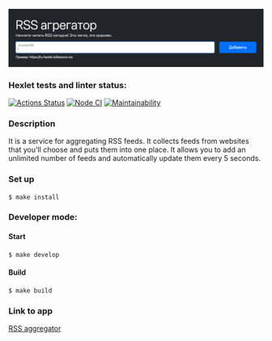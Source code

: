 ![The app`s cover](./cover.png)

### Hexlet tests and linter status:
[![Actions Status](https://github.com/TeonaGZ/frontend-project-11/workflows/hexlet-check/badge.svg)](https://github.com/TeonaGZ/frontend-project-11/actions)
[![Node CI](https://github.com/TeonaGZ/frontend-project-11/actions/workflows/nodejs.yml/badge.svg)](https://github.com/TeonaGZ/frontend-project-11/actions/workflows/nodejs.yml)
[![Maintainability](https://api.codeclimate.com/v1/badges/e7e6936e2e2f3a45cb02/maintainability)](https://codeclimate.com/github/TeonaGZ/frontend-project-11/maintainability)

### Description
It is a service for aggregating RSS feeds. It collects feeds from websites that you'll choose and puts them into one place. It allows you to add an unlimited number of feeds and automatically update them every 5 seconds.

### Set up
```
$ make install
```

### Developer mode:
#### Start
```
$ make develop
```
#### Build
```
$ make build
```
### Link to app
[RSS aggregator](https://frontend-project-11-delta-peach.vercel.app/)
